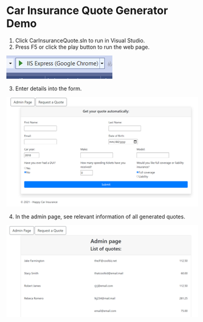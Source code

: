 # Car Insurance Quote Generator Demo
1. Click CarInsuranceQuote.sln to run in Visual Studio.
2. Press F5 or click the play button to run the web page.

![Visual Studio Play button](screenshots/vs_play_button.png)

3. Enter details into the form.

![Request a quote form](screenshots/request.png)

4. In the admin page, see relevant information of all generated quotes.

![Admin page with generated quotes](screenshots/admin.png)
